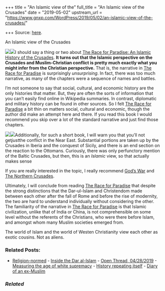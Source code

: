 +++
title = "An Islamic view of the"
full_title = "An Islamic view of the Crusades"
date = "2019-05-02"
upstream_url = "https://www.gnxp.com/WordPress/2019/05/02/an-islamic-view-of-the-crusades/"

+++
Source: [here](https://www.gnxp.com/WordPress/2019/05/02/an-islamic-view-of-the-crusades/).

An Islamic view of the Crusades

[![](https://i0.wp.com/www.gnxp.com/WordPress/wp-content/uploads/2019/04/raceforparadise-1.jpeg?resize=148%2C223&ssl=1)![](https://i0.wp.com/www.gnxp.com/WordPress/wp-content/uploads/2019/04/raceforparadise-1.jpeg?resize=148%2C223&ssl=1)](https://www.amazon.com/exec/obidos/ASIN/B00KB1BRX2/geneexpressio-20/ref=as_at?imprToken=QgM4BJcf1aBKLVA8yj.SVg&slotNum=9&creativeASIN=0878933085&linkCode=w61&imprToken=QiG2bf7fc5-czG6VLZ9cSg&slotNum=164)I should say a thing or two about [The Race for Paradise: An Islamic History of the Crusades](https://www.amazon.com/exec/obidos/ASIN/B00KB1BRX2/geneexpressio-20/ref=as_at?imprToken=QgM4BJcf1aBKLVA8yj.SVg&slotNum=9&creativeASIN=0878933085&linkCode=w61&imprToken=QiG2bf7fc5-czG6VLZ9cSg&slotNum=164). **It turns out that the Islamic perspective on the Crusades and Muslim-Christian conflict is pretty much exactly what you might infer from the Christian perspective.** That is, the narrative in [The Race for Paradise](https://www.amazon.com/exec/obidos/ASIN/B00KB1BRX2/geneexpressio-20/ref=as_at?imprToken=QgM4BJcf1aBKLVA8yj.SVg&slotNum=9&creativeASIN=0878933085&linkCode=w61&imprToken=QiG2bf7fc5-czG6VLZ9cSg&slotNum=164) is surprisingly *unsurprising*. In fact, there was too much narrative, as many of the chapters were a sequence of names and battles.

I’m not someone to say that social, cultural, and economic history are the only histories that matter. But, they are often the sorts of information that you can’t easily find online in Wikipedia summaries. In contrast, diplomatic and military history can be found in other sources. So I felt [The Race for Paradise](https://www.amazon.com/exec/obidos/ASIN/B00KB1BRX2/geneexpressio-20/ref=as_at?imprToken=QgM4BJcf1aBKLVA8yj.SVg&slotNum=9&creativeASIN=0878933085&linkCode=w61&imprToken=QiG2bf7fc5-czG6VLZ9cSg&slotNum=164) a bit thin on matters social, cultural and economic, though the author did make an attempt here and there. If you read this book I would recommend you skip over a lot of the standard narrative and just find those chapters.

[![](https://i0.wp.com/www.gnxp.com/WordPress/wp-content/uploads/2019/04/godswar.jpg?resize=187%2C270&ssl=1)![](https://i0.wp.com/www.gnxp.com/WordPress/wp-content/uploads/2019/04/godswar.jpg?resize=187%2C270&ssl=1)](https://www.amazon.com/exec/obidos/ASIN/0674023870/geneexpressio-20/ref=as_at?imprToken=QgM4BJcf1aBKLVA8yj.SVg&slotNum=9&creativeASIN=0878933085&linkCode=w61&imprToken=QiG2bf7fc5-czG6VLZ9cSg&slotNum=164)Additionally, for such a short book, I will warn you that you’ll not get*just*the conflict in the Near East. Substantial portions are taken up by the Crusades in Iberia and the conquest of Sicily, and there is an end section on the reaction to the Ottomans. Curiously, there was only perfunctory mention of the Baltic Crusades, but then, this is an *Islamic* view, so that actually makes sense

If you are really interested in the topic, I really recommend [God’s War](https://www.amazon.com/exec/obidos/ASIN/0674023870/geneexpressio-20/ref=as_at?imprToken=QgM4BJcf1aBKLVA8yj.SVg&slotNum=9&creativeASIN=0878933085&linkCode=w61&imprToken=QiG2bf7fc5-czG6VLZ9cSg&slotNum=164) and [The Northern Crusades](https://www.amazon.com/exec/obidos/ASIN/B002RI9L2G/geneexpressio-20/ref=as_at?imprToken=QgM4BJcf1aBKLVA8yj.SVg&slotNum=9&creativeASIN=0878933085&linkCode=w61&imprToken=QiG2bf7fc5-czG6VLZ9cSg&slotNum=164).

Ultimately, I will conclude from reading [The Race for Paradise](https://www.amazon.com/exec/obidos/ASIN/B00KB1BRX2/geneexpressio-20/ref=as_at?imprToken=QgM4BJcf1aBKLVA8yj.SVg&slotNum=9&creativeASIN=0878933085&linkCode=w61&imprToken=QiG2bf7fc5-czG6VLZ9cSg&slotNum=164) that despite the strong distinctions that the Dar-ul-Islam and Christendom made between each other after the fall of Rome and before the rise of modernity, the two are hard to understand individually without considering the other. The familiarity of the narrative in [The Race for Paradise](https://www.amazon.com/exec/obidos/ASIN/B00KB1BRX2/geneexpressio-20/ref=as_at?imprToken=QgM4BJcf1aBKLVA8yj.SVg&slotNum=9&creativeASIN=0878933085&linkCode=w61&imprToken=QiG2bf7fc5-czG6VLZ9cSg&slotNum=164) is that Islamic civilization, unlike that of India or China, is not comprehensible on some level without the referents of the Christians, who were there before Islam, and amongst whom many Muslim societies emerged from.

The world of Islam and the world of Westen Christianity view each other as exotic cousins. Not as aliens.

### Related Posts:

- [Religion-normed](https://www.gnxp.com/WordPress/2007/04/23/religion-normed/) - [Inside the Dar
  al-Islam](https://www.gnxp.com/WordPress/2014/08/08/inside-the-dar-al-islam/) - [Open Thread,
  04/28/2019](https://www.gnxp.com/WordPress/2019/04/28/open-thread-04-28-2019/) - [Measuring the age of white
  supremacy](https://www.gnxp.com/WordPress/2008/05/29/measuring-the-age-of-white-supremacy/) - [History repeating
  itself](https://www.gnxp.com/WordPress/2006/11/18/history-repeating-itself/) - [Diary of an
  ex-Muslim](https://www.gnxp.com/WordPress/2009/11/30/diary-of-an-ex-muslim/)

### *Related*

[](https://www.addtoany.com/add_to/facebook?linkurl=https%3A%2F%2Fwww.gnxp.com%2FWordPress%2F2019%2F05%2F02%2Fan-islamic-view-of-the-crusades%2F&linkname=An%20Islamic%20view%20of%20the%20Crusades "Facebook")[](https://www.addtoany.com/add_to/twitter?linkurl=https%3A%2F%2Fwww.gnxp.com%2FWordPress%2F2019%2F05%2F02%2Fan-islamic-view-of-the-crusades%2F&linkname=An%20Islamic%20view%20of%20the%20Crusades "Twitter")[](https://www.addtoany.com/add_to/email?linkurl=https%3A%2F%2Fwww.gnxp.com%2FWordPress%2F2019%2F05%2F02%2Fan-islamic-view-of-the-crusades%2F&linkname=An%20Islamic%20view%20of%20the%20Crusades "Email")[](https://www.addtoany.com/share)
